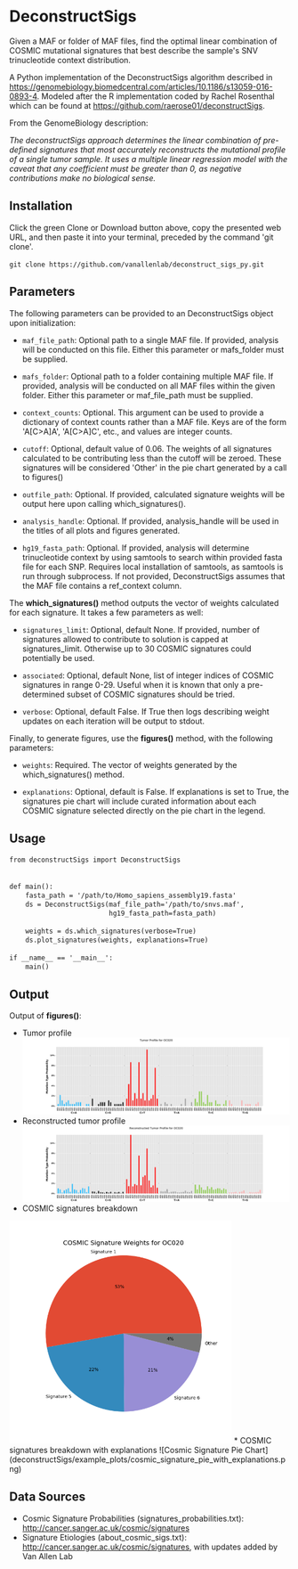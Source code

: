 # DeconstructSigs
Given a MAF or folder of MAF files, find the optimal linear combination of COSMIC mutational signatures that best
describe the sample's SNV trinucleotide context distribution.

A Python implementation of the DeconstructSigs algorithm described in
https://genomebiology.biomedcentral.com/articles/10.1186/s13059-016-0893-4. Modeled after the R implementation
coded by Rachel Rosenthal which can be found at https://github.com/raerose01/deconstructSigs.

From the GenomeBiology description:

*The deconstructSigs approach determines the linear combination of pre-defined signatures that most accurately
reconstructs the mutational profile of a single tumor sample. It uses a multiple linear regression model with
the caveat that any coefficient must be greater than 0, as negative contributions make no biological sense.*

Installation
------------
Click the green Clone or Download button above, copy the presented web URL, and then paste it into your terminal, preceded by the command 'git clone'.

  `git clone https://github.com/vanallenlab/deconstruct_sigs_py.git`

Parameters
----------
The following parameters can be provided to an DeconstructSigs object upon initialization:

* `maf_file_path`: Optional path to a single MAF file. If provided, analysis will be conducted on this file. Either this parameter or mafs_folder must be supplied.

* `mafs_folder`: Optional path to a folder containing multiple MAF file. If provided, analysis will be conducted on all MAF files within the given folder. Either this parameter or maf_file_path must be supplied.

* `context_counts`: Optional. This argument can be used to provide a dictionary of context counts rather than a MAF file. Keys are of the form 'A[C>A]A', 'A[C>A]C', etc., and values are integer counts.

* `cutoff`: Optional, default value of 0.06. The weights of all signatures calculated to be contributing less than the cutoff will be zeroed. These signatures will be considered 'Other' in the pie chart generated by a call to figures()

* `outfile_path`: Optional. If provided, calculated signature weights will be output here upon calling which_signatures().

* `analysis_handle`: Optional. If provided, analysis_handle will be used in the titles of all plots and figures generated.

* `hg19_fasta_path`: Optional. If provided, analysis will determine trinucleotide context by using samtools to search within provided fasta file for each SNP. Requires local installation of samtools, as samtools is run through subprocess. If not provided, DeconstructSigs assumes that the MAF file contains a ref_context column.


The **which_signatures()** method outputs the vector of weights calculated for each signature. It takes a few parameters as well:

* `signatures_limit`: Optional, default None. If provided, number of signatures allowed to contribute to solution is capped at signatures_limit. Otherwise up to 30 COSMIC signatures could potentially be used.

* `associated`: Optional, default None, list of integer indices of COSMIC signatures in range 0-29. Useful when it is known that only a pre-determined subset of COSMIC signatures should be tried.

* `verbose`: Optional, default False. If True then logs describing weight updates on each iteration will be output to stdout.


Finally, to generate figures, use the **figures()** method, with the following parameters:

* `weights`: Required. The vector of weights generated by the which_signatures() method.

* `explanations`: Optional, default is False. If explanations is set to True, the signatures pie chart will include curated information about each COSMIC signature selected directly on the pie chart in the legend.

Usage
-----
```
from deconstructSigs import DeconstructSigs


def main():
    fasta_path = '/path/to/Homo_sapiens_assembly19.fasta'
    ds = DeconstructSigs(maf_file_path='/path/to/snvs.maf',
                         hg19_fasta_path=fasta_path)

    weights = ds.which_signatures(verbose=True)
    ds.plot_signatures(weights, explanations=True)

if __name__ == '__main__':
    main()
```

Output
------
Output of **figures()**:
* Tumor profile
![Tumor Profile](deconstructSigs/example_plots/tumor_profile.png)
* Reconstructed tumor profile
![Reconstructed Tumor Profile](deconstructSigs/example_plots/reconstructed_tumor_profile.png)
* COSMIC signatures breakdown
<img src="deconstructSigs/example_plots/cosmic_signature_pie.png" alt="Cosmic Signature Pie Chart" height="400px">
* COSMIC signatures breakdown with explanations
![Cosmic Signature Pie Chart](deconstructSigs/example_plots/cosmic_signature_pie_with_explanations.png)

Data Sources
------------
* Cosmic Signature Probabilities (signatures_probabilities.txt): http://cancer.sanger.ac.uk/cosmic/signatures
* Signature Etiologies (about_cosmic_sigs.txt): http://cancer.sanger.ac.uk/cosmic/signatures, with updates added by Van Allen Lab
